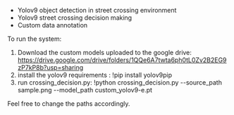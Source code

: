 * Yolov9 object detection in street crossing environment
* Yolov9 street crossing decision making
* Custom data annotation

To run the system:
1. Download the custom models uploaded to the google drive: https://drive.google.com/drive/folders/1QQe6A7twta6ph0tL0Zv2B2EG9zP7kP8b?usp=sharing
2. install the yolov9 requirements : !pip install yolov9pip
3. run crossing_decision.py: !python crossing_decision.py --source_path sample.png --model_path custom_yolov9-e.pt

Feel free to change the paths accordingly.
